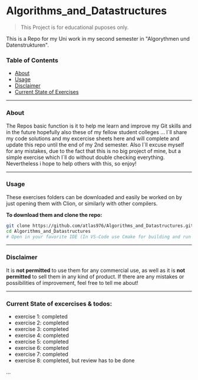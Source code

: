 # Algorithms_and_Datastructures

> This Project is for educational puposes only.

This is a Repo for my Uni work in my second semester in "Algorythmen und Datenstrukturen".

### Table of Contents
- [About](#about)
- [Usage](#usage)
- [Disclaimer](#disclaimer)
- [Current State of Exercises](#current-state-of-excercises--todos)


---

### About
The Repos basic function is it to help me learn and improve my Git skills and in the future hopefully also these of my fellow student colleges ...
I´ll share my code solutions and my excercise sheets here and will complete and update this repo until the end of my 2nd semester.
Also I´ll excuse myself for any mistakes, due to the fact that this is no big project of mine, but a simple exercise which I´ll do without double checking everything.
Nevertheless i hope to help others with this, so enjoy!

---

### Usage
These exercises folders can be downloaded and easily be worked on by just opening them with Clion, or similarly with other compilers.

**To download them and clone the repo:**

```sh
git clone https://github.com/atlas976/Algorithms_and_Datastructures.git
cd Algorithms_and_Datastructures
# Open in your favorite IDE (In VS-Code use Cmake for building and run Testmate C++ for faster experience)
```
---

### Disclaimer
It is **not permitted** to use them for any commercial use, as well as it is **not permitted** to sell them in any kind of product. If there are any mistakes or possibilities of improvement, feel free to tell me about!

---

### Current State of excercises & todos: 

- exercise 1: completed
- exercise 2: completed
- exercise 3: completed
- exercise 4: completed
- exercise 5: completed
- exercise 6: completed
- exercise 7: completed
- exercise 8: completed, but review has to be done

...

